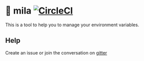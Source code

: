 # 🎡 mila [![CircleCI](https://badgen.net/circleci/github/JulienBreux/mila/master)](https://circleci.com/gh/JulienBreux/mila)

This is a tool to help you to manage your environment variables.

## Help

Create an issue or join the conversation on [gitter](https://gitter.im/go-mila)
